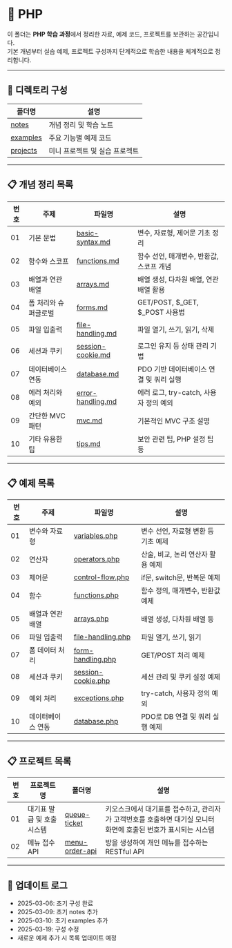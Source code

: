 # 🐘 PHP

이 폴더는 **PHP 학습 과정**에서 정리한 자료, 예제 코드, 프로젝트를 보관하는 공간입니다.  
기본 개념부터 실습 예제, 프로젝트 구성까지 단계적으로 학습한 내용을 체계적으로 정리합니다.

---

## 📂 디렉토리 구성

| 폴더명 | 설명 |
|---|---|
| [notes](./notes) | 개념 정리 및 학습 노트 |
| [examples](./examples) | 주요 기능별 예제 코드 |
| [projects](./projects) | 미니 프로젝트 및 실습 프로젝트 |

---

## 📋 개념 정리 목록

| 번호 | 주제 | 파일명 | 설명 |
|---|---|---|---|
| 01 | 기본 문법 | [basic-syntax.md](./notes/basic-syntax.md) | 변수, 자료형, 제어문 기초 정리 |
| 02 | 함수와 스코프 | [functions.md](./notes/functions.md) | 함수 선언, 매개변수, 반환값, 스코프 개념 |
| 03 | 배열과 연관 배열 | [arrays.md](./notes/arrays.md) | 배열 생성, 다차원 배열, 연관 배열 활용 |
| 04 | 폼 처리와 슈퍼글로벌 | [forms.md](./notes/forms.md) | GET/POST, $_GET, $_POST 사용법 |
| 05 | 파일 입출력 | [file-handling.md](./notes/file-handling.md) | 파일 열기, 쓰기, 읽기, 삭제 |
| 06 | 세션과 쿠키 | [session-cookie.md](./notes/session-cookie.md) | 로그인 유지 등 상태 관리 기법 |
| 07 | 데이터베이스 연동 | [database.md](./notes/database.md) | PDO 기반 데이터베이스 연결 및 쿼리 실행 |
| 08 | 에러 처리와 예외 | [error-handling.md](./notes/error-handling.md) | 에러 로그, try-catch, 사용자 정의 예외 |
| 09 | 간단한 MVC 패턴 | [mvc.md](./notes/mvc.md) | 기본적인 MVC 구조 설명 |
| 10 | 기타 유용한 팁 | [tips.md](./notes/tips.md) | 보안 관련 팁, PHP 설정 팁 등 |

---

## 📋 예제 목록

| 번호 | 주제 | 파일명 | 설명 |
|---|---|---|---|
| 01 | 변수와 자료형 | [variables.php](./examples/variables.php) | 변수 선언, 자료형 변환 등 기초 예제 |
| 02 | 연산자 | [operators.php](./examples/operators.php) | 산술, 비교, 논리 연산자 활용 예제 |
| 03 | 제어문 | [control-flow.php](./examples/control-flow.php) | if문, switch문, 반복문 예제 |
| 04 | 함수 | [functions.php](./examples/functions.php) | 함수 정의, 매개변수, 반환값 예제 |
| 05 | 배열과 연관 배열 | [arrays.php](./examples/arrays.php) | 배열 생성, 다차원 배열 등 |
| 06 | 파일 입출력 | [file-handling.php](./examples/file-handling.php) | 파일 열기, 쓰기, 읽기 |
| 07 | 폼 데이터 처리 | [form-handling.php](./examples/form-handling.php) | GET/POST 처리 예제 |
| 08 | 세션과 쿠키 | [session-cookie.php](./examples/session-cookie.php) | 세션 관리 및 쿠키 설정 예제 |
| 09 | 예외 처리 | [exceptions.php](./examples/exceptions.php) | try-catch, 사용자 정의 예외 |
| 10 | 데이터베이스 연동 | [database.php](./examples/database.php) | PDO로 DB 연결 및 쿼리 실행 예제 |

---

## 📋 프로젝트 목록

| 번호 | 프로젝트명 |  폴더명 |설명 |
|---|---|---|---|
| 01 | 대기표 발급 및 호출 시스템 | [queue-ticket](./projects/queue-ticket) | 키오스크에서 대기표를 접수하고, 관리자가 고객번호를 호출하면 대기실 모니터 화면에 호출된 번호가 표시되는 시스템 |
| 02 | 메뉴 접수 API | [menu-order-api](./projects/menu-order-api) | 방을 생성하여 개인 메뉴를 접수하는 RESTful API |

---

## 📢 업데이트 로그
- 2025-03-06: 초기 구성 완료
- 2025-03-09: 초기 notes 추가
- 2025-03-10: 초기 examples 추가
- 2025-03-19: 구성 수정
- 새로운 예제 추가 시 목록 업데이트 예정
